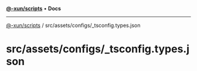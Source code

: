 [**@-xun/scripts**](../../../../README.md) • **Docs**

***

[@-xun/scripts](../../../../README.md) / src/assets/configs/\_tsconfig.types.json

# src/assets/configs/\_tsconfig.types.json
